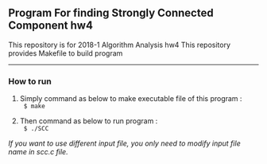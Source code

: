 ## Program For finding Strongly Connected Component hw4 ##

This repository is for 2018-1 Algorithm Analysis hw4
This repository provides Makefile to build program

-------------
### How to run ###

1. Simply command as below to make executable file of this program : <br>
<code> $ make </code>

2. Then command as below to run program : <br>
<code> $ ./SCC </code>

*If you want to use different input file, you only need to modify input file name in scc.c file.*

